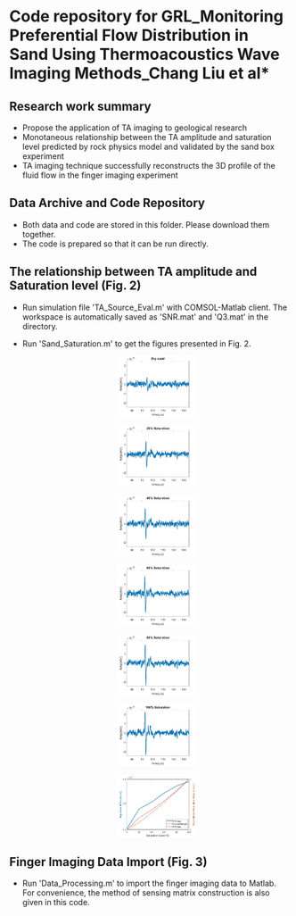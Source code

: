 # Code repository for GRL_Monitoring Preferential Flow Distribution in Sand Using Thermoacoustics Wave Imaging Methods_Chang Liu et al*
## Research work summary
* Propose the application of TA imaging to geological research
* Monotaneous relationship between the TA amplitude and saturation level predicted by rock physics model and validated by the sand box experiment
* TA imaging technique successfully reconstructs the 3D profile of the fluid flow in the finger imaging experiment

## Data Archive and Code Repository
* Both data and code are stored in this folder. Please download them together. 
* The code is prepared so that it can be run directly. 


## The relationship between TA amplitude and Saturation level (Fig. 2)
* Run simulation file 'TA_Source_Eval.m' with COMSOL-Matlab client. The workspace is automatically saved as 'SNR.mat' and 'Q3.mat' in the directory. 
* Run 'Sand_Saturation.m' to get the figures presented in Fig. 2. 
  <p align="center">
  <img src="./Data_Archive/Sand Saturation/Fig. 2.1.jpg" width="30%"> 
  </p>
  
  <p align="center">
  <img src="./Data_Archive/Sand Saturation/Fig. 2.2.jpg" width="30%"> 
  </p>
  
  <p align="center">
  <img src="./Data_Archive/Sand Saturation/Fig. 2.3.jpg" width="30%"> 
  </p>
  
  <p align="center">
  <img src="./Data_Archive/Sand Saturation/Fig. 2.4.jpg" width="30%"> 
  </p>
  
  <p align="center">
  <img src="./Data_Archive/Sand Saturation/Fig. 2.5.jpg" width="30%"> 
  </p>
  
  <p align="center">
  <img src="./Data_Archive/Sand Saturation/Fig. 2.6.jpg" width="30%"> 
  </p>
  
  <p align="center">
  <img src="./Data_Archive/Sand Saturation/Fig. 2.7.jpg" width="30%"> 
  </p>

## Finger Imaging Data Import (Fig. 3)
* Run 'Data_Processing.m' to import the finger imaging data to Matlab. For convenience, the method of sensing matrix construction is also given in this code. 

  
